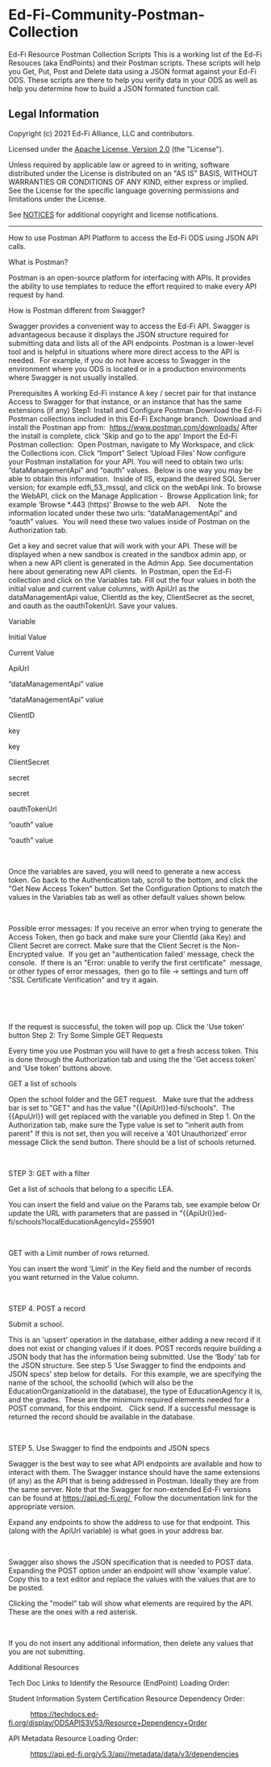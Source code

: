 # Ed-Fi-Community-Postman-Collection

Ed-Fi Resource Postman Collection Scripts 
    This is a working list of the Ed-Fi Resouces (aka EndPoints) and their Postman scripts.  These scripts will help you Get, Put, Post and Delete data using a JSON format against your Ed-Fi ODS.   These scripts are there to help you verify data in your ODS as well as help you determine how to build a JSON formated function call. 

## Legal Information

Copyright (c) 2021 Ed-Fi Alliance, LLC and contributors.

Licensed under the [Apache License, Version 2.0](LICENSE) (the "License").

Unless required by applicable law or agreed to in writing, software distributed
under the License is distributed on an "AS IS" BASIS, WITHOUT WARRANTIES OR
CONDITIONS OF ANY KIND, either express or implied. See the License for the
specific language governing permissions and limitations under the License.

See [NOTICES](NOTICES.md) for additional copyright and license notifications.

------------------------------------------------------------------------------------------- 
How to use Postman API Platform to access the Ed-Fi ODS using JSON API calls.
 
What is Postman? 

Postman is an open-source platform for interfacing with APIs. It provides the ability to use templates to reduce the effort required to make every API request by hand. 

How is Postman different from Swagger?

Swagger provides a convenient way to access the Ed-Fi API. Swagger is advantageous because it displays the JSON structure required for submitting data and lists all of the API endpoints. Postman is a lower-level tool and is helpful in situations where more direct access to the API is needed.  For example, if you do not have access to Swagger in the environment where you ODS is located or in a production environments where Swagger is not usually installed.   

Prerequisites
A working Ed-Fi instance
A key / secret pair for that instance
Access to Swagger for that instance, or an instance that has the same extensions (if any)
Step1: Install and Configure Postman
Download the Ed-Fi Postman collections included in this Ed-Fi Exchange branch. 
Download and install the Postman app from:  https://www.postman.com/downloads/
After the install is complete, click 'Skip and go to the app'
Import the Ed-Fi Postman collection: 
Open Postman, navigate to My Workspace, and click the Collections icon.
Click “Import”
Select ‘Upload Files'
Now configure your Postman installation for your API. You will need to obtain two urls: “dataManagementApi” and “oauth” values.  Below is one way you may be able to obtain this information. 
Inside of IIS, expand the desired SQL Server version; for example edfi_53_mssql, and click on the webApi link.
To browse the WebAPI, click on the Manage Application -  Browse Application link; for example ‘Browse *.443 (https)’ Browse to the web API.   
Note the information located under these two urls: “dataManagementApi” and “oauth” values.  You will need these two values inside of Postman on the Authorization tab.



Get a key and secret value that will work with your API. These will be displayed when a new sandbox is created in the sandbox admin app, or when a new API client is generated in the Admin App. See documentation here about generating new API clients. 
In Postman, open the Ed-Fi collection and click on the Variables tab. Fill out the four values in both the initial value and current value columns, with ApiUrl as the dataManagementApi value, ClientId as the key, ClientSecret as the secret, and oauth as the oauthTokenUrl. Save your values.  




Variable

	

Initial Value

	

Current Value




ApiUrl

	

“dataManagementApi” value

	

“dataManagementApi” value




ClientID

	

key

	

key




ClientSecret

	

secret

	

secret




oauthTokenUrl

	

“oauth” value

	

“oauth” value




        




Once the variables are saved, you will need to generate a new access token. Go back to the Authentication tab, scroll to the bottom, and click the "Get New Access Token" button. Set the Configuration Options to match the values in the Variables tab as well as other default values shown below. 

                




Possible error messages:
If you receive an error when trying to generate the Access Token, then go back and make sure your ClientId (aka Key) and Client Secret are correct. Make sure that the Client Secret is the Non-Encrypted value. 
If you get an "authentication failed' message, check the console. 
If there is an "Error: unable to verify the first certificate"  message, or other types of error messages,  then go to file -> settings and turn off "SSL Certificate Verification" and try it again.



                

                 




If the request is successful, the token will pop up. Click the 'Use token' button
Step 2: Try Some Simple GET Requests

Every time you use Postman you will have to get a fresh access token. This is done through the Authorization tab and using the the 'Get access token' and 'Use token' buttons above.

GET a list of schools 

Open the school folder and the GET request.  
Make sure that the address bar is set to "GET" and has the value "{{ApiUrl}}ed-fi/schools".  The {{ApuUrl}} will get replaced with the variable you defined in Step 1.
On the Authorization tab, make sure the Type value is set to "inherit auth from parent"
If this is not set, then you will receive a ‘401 Unauthorized’ error message
Click the send button.
There should be a list of schools returned.  

           




STEP 3: GET with a filter

Get a list of schools that belong to a specific LEA. 

You can insert the field and value on the Params tab, see example below
Or update the URL with parameters that are passed in
"{{ApiUrl}}ed-fi/schools?localEducationAgencyId=255901

                      




GET with a Limit number of rows returned. 

You can insert the word ‘Limit’ in the Key field and the number of records you want returned in the Value column.

              




STEP 4. POST a record

Submit a school. 

This is an 'upsert' operation in the database, either adding a new record if it does not exist or changing values if it does. POST records require building a JSON body that has the information being submitted. Use the ‘Body’ tab for the JSON structure. See step 5 ‘Use Swagger to find the endpoints and JSON specs’ step below for details. 
For this example, we are specifying the name of the school, the schoolId (which will also be the EducationOrganizationId in the database), the type of EducationAgency it is, and the grades.  These are the minimum required elements needed for a POST command, for this endpoint.  
Click send. If a successful message is returned the record should be available in the database.

          

STEP 5. Use Swagger to find the endpoints and JSON specs

Swagger is the best way to see what API endpoints are available and how to interact with them. The Swagger instance should have the same extensions (if any) as the API that is being addressed in Postman. Ideally they are from the same server. Note that the Swagger for non-extended Ed-Fi versions can be found at https://api.ed-fi.org/  Follow the documentation link for the appropriate version.

Expand any endpoints to show the address to use for that endpoint. This (along with the ApiUrl variable) is what goes in your address bar.

           




Swagger also shows the JSON specification that is needed to POST data.  Expanding the POST option under an endpoint will show 'example value'.  Copy this to a text editor and replace the values with the values that are to be posted.


Clicking the "model" tab will show what elements are required by the API.  These are the ones with a red asterisk.  

       

If you do not insert any additional information, then delete any values that you are not submitting.

Additional Resources

Tech Doc Links to Identify the Resource (EndPoint) Loading Order: 

Student Information System Certification Resource Dependency Order: 

           https://techdocs.ed-fi.org/display/ODSAPIS3V53/Resource+Dependency+Order

API Metadata Resource Loading Order:

           https://api.ed-fi.org/v5.3/api//metadata/data/v3/dependencies
